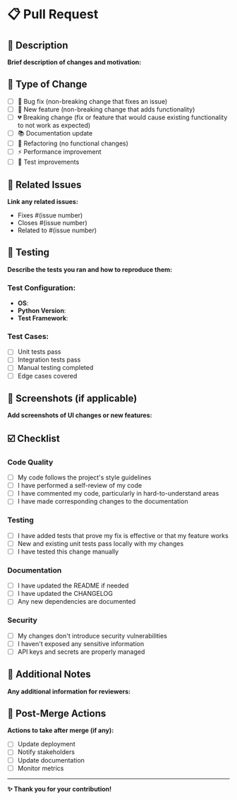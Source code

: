 # 📋 Pull Request

## 🎯 Description
**Brief description of changes and motivation:**

## 🔄 Type of Change
- [ ] 🐛 Bug fix (non-breaking change that fixes an issue)
- [ ] 🚀 New feature (non-breaking change that adds functionality)
- [ ] 💔 Breaking change (fix or feature that would cause existing functionality to not work as expected)
- [ ] 📚 Documentation update
- [ ] 🔧 Refactoring (no functional changes)
- [ ] ⚡ Performance improvement
- [ ] 🧪 Test improvements

## 🔗 Related Issues
**Link any related issues:**
- Fixes #(issue number)
- Closes #(issue number)
- Related to #(issue number)

## 🧪 Testing
**Describe the tests you ran and how to reproduce them:**

### Test Configuration:
- **OS**: 
- **Python Version**: 
- **Test Framework**: 

### Test Cases:
- [ ] Unit tests pass
- [ ] Integration tests pass
- [ ] Manual testing completed
- [ ] Edge cases covered

## 📸 Screenshots (if applicable)
**Add screenshots of UI changes or new features:**

## ☑️ Checklist
### Code Quality
- [ ] My code follows the project's style guidelines
- [ ] I have performed a self-review of my code
- [ ] I have commented my code, particularly in hard-to-understand areas
- [ ] I have made corresponding changes to the documentation

### Testing
- [ ] I have added tests that prove my fix is effective or that my feature works
- [ ] New and existing unit tests pass locally with my changes
- [ ] I have tested this change manually

### Documentation
- [ ] I have updated the README if needed
- [ ] I have updated the CHANGELOG
- [ ] Any new dependencies are documented

### Security
- [ ] My changes don't introduce security vulnerabilities
- [ ] I haven't exposed any sensitive information
- [ ] API keys and secrets are properly managed

## 📝 Additional Notes
**Any additional information for reviewers:**

## 🎯 Post-Merge Actions
**Actions to take after merge (if any):**
- [ ] Update deployment
- [ ] Notify stakeholders
- [ ] Update documentation
- [ ] Monitor metrics

---

**✨ Thank you for your contribution!**
